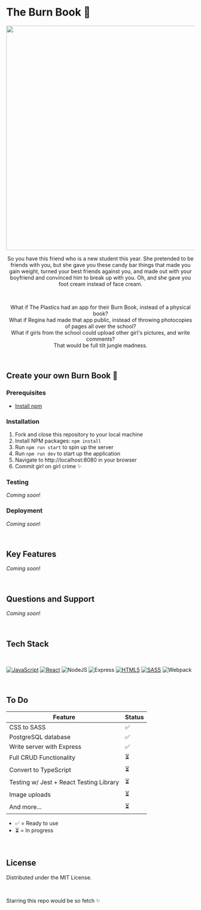 # The Burn Book 💅

<div align="center">

<img src="https://assets3.thrillist.com/v1/image/2706672/1584x892/scale;webp=auto;jpeg_quality=60;progressive.jpg" width="600" >

<br>

So you have this friend who is a new student this year. She pretended to be friends with you, but she gave you these candy bar things that made you gain weight, turned your best friends against you, and made out with your boyfriend and convinced him to break up with you. Oh, and she gave you foot cream instead of face cream.

<br>

What if The Plastics had an app for their Burn Book, instead of a physical book? <br> What if Regina had made that app public, instead of throwing photocopies of pages all over the school? <br> What if girls from the school could upload other girl's pictures, and write comments? <br> That would be full tilt jungle madness.

</div>

<br>

## Create your own Burn Book 💅

### Prerequisites

- [Install npm](https://docs.npmjs.com/downloading-and-installing-node-js-and-npm)

### Installation

1. Fork and close this repository to your local machine
2. Install NPM packages: `npm install`
3. Run `npm run start` to spin up the server
4. Run `npm run dev` to start up the application
5. Navigate to http://localhost:8080 in your browser
6. Commit girl on girl crime ✨

### Testing

_Coming soon_!

### Deployment

_Coming soon_!

<br>

## Key Features

_Coming soon_!

<br>

## Questions and Support

_Coming soon_!

<br>

## Tech Stack

<br>

[![JavaScript][JavaScript]][JavaScript-url] [![React][React.js]][React-url] ![NodeJS](https://img.shields.io/badge/node.js-6DA55F?style=for-the-badge&logo=node.js&logoColor=white) ![Express](https://img.shields.io/badge/Express.js-000000?style=for-the-badge&logo=express&logoColor=white) [![HTML5][HTML5]][HTML5-url] [![SASS][SASS]][SASS-url] ![Webpack](https://img.shields.io/badge/webpack-%238DD6F9.svg?style=for-the-badge&logo=webpack&logoColor=black)

<br>

## To Do

| Feature                                 | Status |
| --------------------------------------- | ------ |
| CSS to SASS                             | ✅     |
| PostgreSQL database                     | ✅     |
| Write server with Express               | ✅     |
| Full CRUD Functionality                 | ⏳     |
| Convert to TypeScript                   | ⏳     |
| Testing w/ Jest + React Testing Library | ⏳     |
| Image uploads                           | ⏳     |
| And more...                             | ⏳     |

- ✅ = Ready to use
- ⏳ = In progress

<br>

## License

Distributed under the MIT License.

<br>

<!-- Logo Links -->

[React.js]: https://img.shields.io/badge/react-%2320232a.svg?style=for-the-badge&logo=react&logoColor=%2361DAFB
[React-url]: https://reactjs.org/
[JavaScript]: https://img.shields.io/badge/javascript-%23323330.svg?style=for-the-badge&logo=javascript&logoColor=%23F7DF1E
[JavaScript-url]: https://www.javascript.com/
[HTML5]: https://img.shields.io/badge/html5-%23E34F26.svg?style=for-the-badge&logo=html5&logoColor=white
[HTML5-url]: https://developer.mozilla.org/en-US/docs/Web/HTML/
[SASS]: https://img.shields.io/badge/SASS-hotpink.svg?style=for-the-badge&logo=SASS&logoColor=white
[SASS-url]: https://sass-lang.com/

Starring this repo would be so fetch ✨
